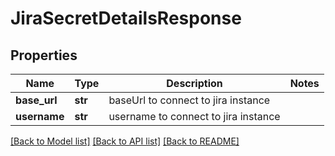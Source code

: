 # JiraSecretDetailsResponse

## Properties
Name | Type | Description | Notes
------------ | ------------- | ------------- | -------------
**base_url** | **str** | baseUrl to connect to jira instance | 
**username** | **str** | username to connect to jira instance | 

[[Back to Model list]](../README.md#documentation-for-models) [[Back to API list]](../README.md#documentation-for-api-endpoints) [[Back to README]](../README.md)

